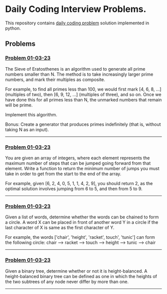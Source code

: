 # Daily Coding Interview Problems.
This repository contains [daily coding problem](https://www.dailycodingproblem.com/) solution implemented in python.

## Problems
### [Problem 01-03-23](solutions/DCP_01_03_2023.py)

The Sieve of Eratosthenes is an algorithm used to generate all prime numbers smaller than N. 
The method is to take increasingly larger prime numbers, and mark their multiples as composite.

For example, to find all primes less than 100, we would first mark [4, 6, 8, ...] (multiples of two), 
then [6, 9, 12, ...] (multiples of three), and so on. Once we have done this for all primes less than N, 
the unmarked numbers that remain will be prime.

Implement this algorithm.

Bonus: Create a generator that produces primes indefinitely (that is, without taking N as an input).

---
### [Problem 01-03-23](solutions/DCP_02_03_2023.py)

You are given an array of integers, where each element represents the maximum number of steps that can be jumped going forward from that element. Write a function to return the minimum number of jumps you must take in order to get from the start to the end of the array.

For example, given [6, 2, 4, 0, 5, 1, 1, 4, 2, 9], you should return 2, as the optimal solution involves jumping from 6 to 5, and then from 5 to 9.

---
### [Problem 01-03-23](solutions/DCP_03_03_2023.py)

Given a list of words, determine whether the words can be chained to form a circle. 
A word X can be placed in front of another word Y in a circle if the last character of X is same as the first character of Y.

For example, the words ['chair', 'height', 'racket', touch', 'tunic'] 
can form the following circle: chair --> racket --> touch --> height --> tunic --> chair

---
### [Problem 01-03-23](solutions/DCP_04_03_2023.py)

Given a binary tree, determine whether or not it is height-balanced. A height-balanced binary tree can 
be defined as one in which the heights of the two subtrees of any node never differ by more than one.


---

